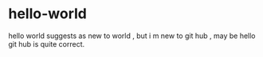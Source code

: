 # hello-world

hello world suggests as new to world ,
but i m new to git hub ,
may be hello git hub is quite correct.
